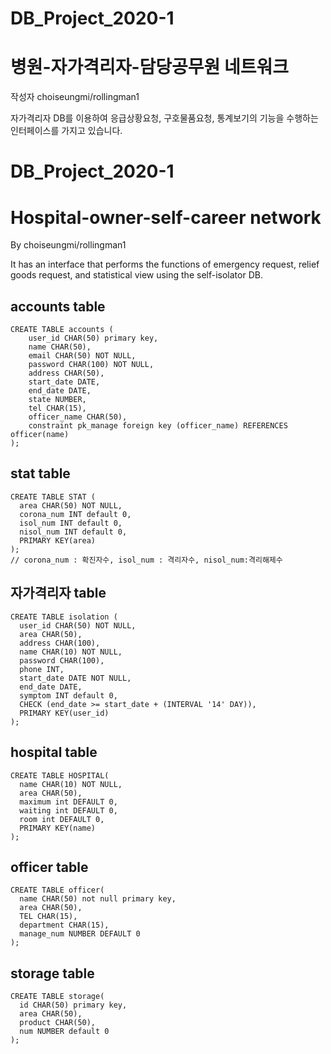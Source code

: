 # DB_Project_2020-1
# 병원-자가격리자-담당공무원 네트워크
작성자 choiseungmi/rollingman1

자가격리자 DB를 이용하여 응급상황요청, 구호물품요청, 통계보기의 기능을 수행하는 인터페이스를 가지고 있습니다.

# DB_Project_2020-1
# Hospital-owner-self-career network
By choiseungmi/rollingman1

It has an interface that performs the functions of emergency request, relief goods request, and statistical view using the self-isolator DB.

accounts table
---------------
```
CREATE TABLE accounts (
	user_id	CHAR(50) primary key,
	name CHAR(50),
	email CHAR(50) NOT NULL,
	password CHAR(100) NOT NULL,
	address CHAR(50),
	start_date DATE,
	end_date DATE,
	state NUMBER,
	tel CHAR(15),
	officer_name CHAR(50),
	constraint pk_manage foreign key (officer_name) REFERENCES officer(name)
);
```
stat table
---------------
```
CREATE TABLE STAT (
  area CHAR(50) NOT NULL,
  corona_num INT default 0,
  isol_num INT default 0,
  nisol_num INT default 0,
  PRIMARY KEY(area)
);
// corona_num : 확진자수, isol_num : 격리자수, nisol_num:격리해제수
```
자가격리자 table
---------------
```
CREATE TABLE isolation (
  user_id CHAR(50) NOT NULL,
  area CHAR(50),
  address CHAR(100),
  name CHAR(10) NOT NULL,
  password CHAR(100),
  phone INT,
  start_date DATE NOT NULL,
  end_date DATE,
  symptom INT default 0,
  CHECK (end_date >= start_date + (INTERVAL '14' DAY)),
  PRIMARY KEY(user_id)
);
```
hospital table
---------------
```
CREATE TABLE HOSPITAL(
  name CHAR(10) NOT NULL,
  area CHAR(50),
  maximum int DEFAULT 0,
  waiting int DEFAULT 0,
  room int DEFAULT 0,
  PRIMARY KEY(name)
);
```
officer table
---------------
```
CREATE TABLE officer(
  name CHAR(50) not null primary key,
  area CHAR(50),
  TEL CHAR(15),
  department CHAR(15),
  manage_num NUMBER DEFAULT 0
);
```
storage table
---------------
```
CREATE TABLE storage(
  id CHAR(50) primary key,
  area CHAR(50),
  product CHAR(50),
  num NUMBER default 0
);
```
